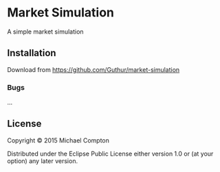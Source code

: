 # Market Simulation

A simple market simulation

## Installation

Download from https://github.com/Guthur/market-simulation

### Bugs

...

## License

Copyright © 2015 Michael Compton

Distributed under the Eclipse Public License either version 1.0 or (at
your option) any later version.
